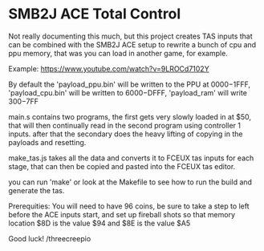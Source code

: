 # SMB2J ACE Total Control

Not really documenting this much, but this project creates TAS inputs that can be combined with the SMB2J ACE setup to rewrite a bunch of cpu and ppu memory, that was you can load in another game, for example.

Example: https://www.youtube.com/watch?v=9LROCd7102Y

By default the 'payload_ppu.bin' will be written to the PPU at $0000-$1FFF, 'payload_cpu.bin' will be written to $6000-$DFFF, 'payload_ram' will write $300-$7FF

main.s contains two programs, the first gets very slowly loaded in at $50, that will then continually read in the second program using controller 1 inputs. after that the secondary does the heavy lifting of copying in the payloads and resetting.

make_tas.js takes all the data and converts it to FCEUX tas inputs for each stage, that can then be copied and pasted into the FCEUX tas editor.

you can run 'make' or look at the Makefile to see how to run the build and generate the tas.

Prerequities:
You will need to have 96 coins, be sure to take a step to left before the ACE inputs start, and set up fireball shots so that memory location $8D is the value $94 and $8E is the value $A5

Good luck!
/threecreepio

